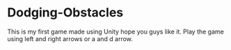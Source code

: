# Dodging-Obstacles
This is my first game made using Unity hope you guys like it. Play the game using left and right arrows or a and d arrow. 
